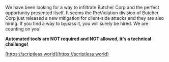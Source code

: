 
We have been looking for a way to infiltrate Butcher Corp and the perfect opportunity presented itself. It seems the PreViolation division of Butcher Corp just released a new mitigation for client-side attacks and they are also hiring. If you find a way to bypass it, you will surely be hired. We are counting on you!

**Automated tools are NOT required and NOT allowed, it's a technical challenge!**

[https://scriptless.world](https://scriptless.world)
